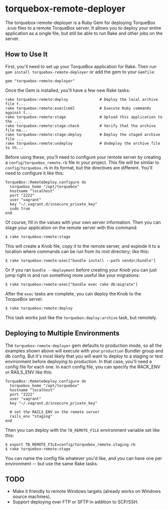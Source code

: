 # torquebox-remote-deployer

The torquebox-remote-deployer is a Ruby Gem for deploying TorqueBox `.knob` files to a remote TorqueBox server.  It
allows you to deploy your entire application as a single file, but still be able to run Rake and other jobs on the
server.

## How to Use It

First, you'll need to set up your TorqueBox application for Rake.
Then run `gem install torquebox-remote-deployer` or add the gem to your `Gemfile`:

    gem "torquebox-remote-deployer"

Once the Gem is installed, you'll have a few new Rake tasks:

    rake torquebox:remote:deploy              # Deploy the local archive file t...
    rake torquebox:remote:exec[cmd]           # Execute Ruby commands against t...
    rake torquebox:remote:stage               # Upload this application to the ...
    rake torquebox:remote:stage:check         # Verify that the archive file ma...
    rake torquebox:remote:stage:deploy        # Deploy the staged archive file ...
    rake torquebox:remote:undeploy            # Undeploy the archive file to th...

Before using these, you'll need to configure your remote server by creating a `config/torquebox_remote.rb` file in your project.
This file will be similar to `config/torquebox.rb` in its format, but the directives are different.
You'll need to configure it like this:

    TorqueBox::RemoteDeploy.configure do
      torquebox_home "/opt/torquebox"
      hostname "localhost"
      port "2222"
      user "vagrant"
      key "~/.vagrant.d/insecure_private_key"
      sudo true
    end

Of course, fill in the values with your own server information.
Then you can stage your application on the remote server with this command:

    $ rake torquebox:remote:stage

This will create a Knob file, copy it to the remote server, and explode it to a location where commands can be run from
its root directory; like this:

    $ rake torquebox:remote:exec["bundle install --path vendor/bundle"]

Or if you ran `bundle --deployment` before creating your Knob you can just jump right in and run something more useful like your migrations:

    $ rake torquebox:remote:exec["bundle exec rake db:migrate"]

After the `exec` tasks are complete, you can deploy the Knob to the TorqueBox server.

    $ rake torquebox:remote:deploy

This task works just like the `torquebox:deploy:archive` task, but remotely.

## Deploying to Multiple Environments

The `torquebox-remote-deployer` gem defaults to production mode, so all the examples shown above will execute with your `production` Bundler group and db config.  But it's most likely that you will want to deploy to a staging or test environment before deploying to production.  In that case, you'll need a config file for each one.  In each config file, you can specify the RACK_ENV or RAILS_ENV like this:

    TorqueBox::RemoteDeploy.configure do
      torquebox_home "/opt/torquebox"
      hostname "localhost"
      port "2222"
      user "vagrant"
      key "~/.vagrant.d/insecure_private_key"

      # set the RAILS_ENV on the remote server
      rails_env "staging"
    end

Then you can deploy with the `TB_REMOTE_FILE` environment variable set like this:

    $ export TB_REMOTE_FILE=config/torquebox_remote.staging.rb 
    $ rake torquebox:remote:stage

You can name the config file whatever you'd like, and you can have one per environment -- but use the same Rake tasks.

## TODO

*  Make it friendly to remote Windows targets (already works on Windows source machines).
*  Support deploying over FTP or SFTP in addition to SCP/SSH.